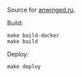 Source for [anwinged.ru](http://anwinged.ru).

Build:

    make build-docker
    make build
    
Deploy:

    make deploy
